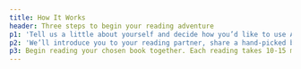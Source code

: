 ```yaml
---
title: How It Works
header: Three steps to begin your reading adventure
p1: 'Tell us a little about yourself and decide how you’d like to use Audrey e.g. as a reader or listener, or both.'
p2: 'We’ll introduce you to your reading partner, share a hand-picked book, and help facilitate your first reading session.'
p3: Begin reading your chosen book together. Each reading takes 10-15 minutes. Enjoy interesting conversations with each other.
---
```

